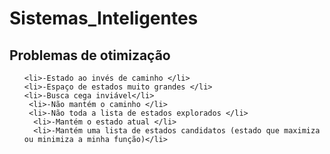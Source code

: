# Sistemas_Inteligentes


<h2>Problemas de otimização</h2>

<ul>

    <li>-Estado ao invés de caminho </li>
    <li>-Espaço de estados muito grandes </li>
    <li>-Busca cega inviável</li>
     <li>-Não mantém o caminho </li>
     <li>-Não toda a lista de estados explorados </li>
      <li>-Mantém o estado atual </li>
      <li>-Mantém uma lista de estados candidatos (estado que maximiza ou minimiza a minha função)</li>

</ul>